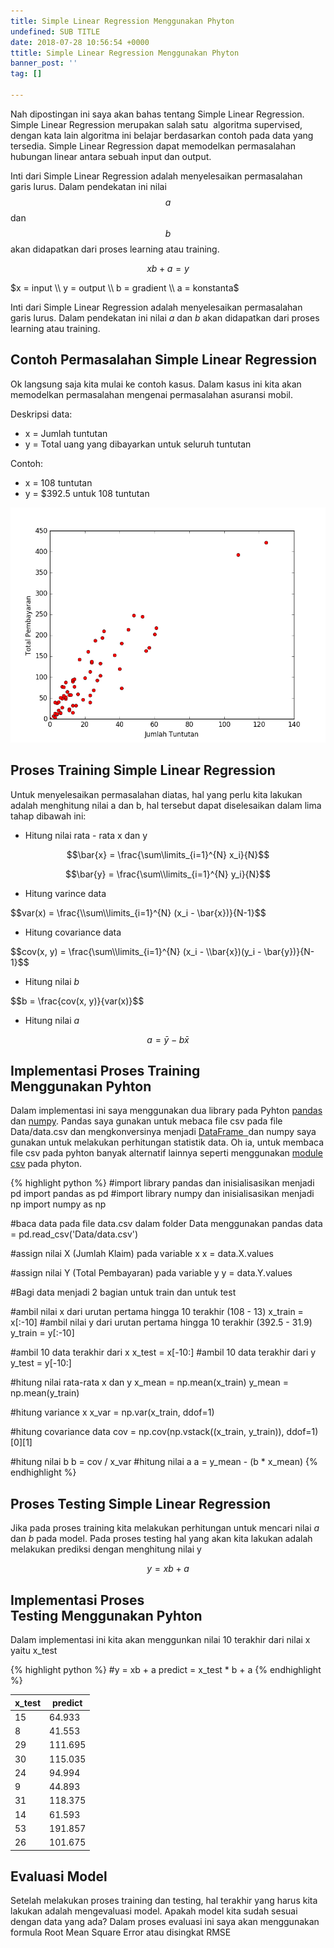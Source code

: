 ```yaml
---
title: Simple Linear Regression Menggunakan Phyton
undefined: SUB TITLE
date: 2018-07-28 10:56:54 +0000
ttitle: Simple Linear Regression Menggunakan Phyton
banner_post: ''
tag: []

---
```

Nah dipostingan ini saya akan bahas tentang Simple Linear Regression. Simple Linear Regression merupakan salah satu  algoritma supervised, dengan kata lain algoritma ini belajar berdasarkan contoh pada data yang tersedia. Simple Linear Regression dapat memodelkan permasalahan hubungan linear antara sebuah input dan output.

Inti dari Simple Linear Regression adalah menyelesaikan permasalahan garis lurus. Dalam pendekatan ini nilai $$a$$ dan $$b$$ akan didapatkan dari proses learning atau training.

$$xb + a = y$$

$x = input \\ y = output \\ b = gradient \\ a = konstanta$

Inti dari Simple Linear Regression adalah menyelesaikan permasalahan garis lurus. Dalam pendekatan ini nilai $a$ dan $b$ akan didapatkan dari proses learning atau training.

## Contoh Permasalahan Simple Linear Regression

Ok langsung saja kita mulai ke contoh kasus. Dalam kasus ini kita akan memodelkan permasalahan mengenai permasalahan asuransi mobil.

Deskripsi data:

* x = Jumlah tuntutan
* y = Total uang yang dibayarkan untuk seluruh tuntutan

Contoh:

* x = 108 tuntutan
* y = $392.5 untuk 108 tuntutan

![Penyebaran data](/assets/DataRelation.png "Penyebaran data")

## Proses Training Simple Linear Regression

Untuk menyelesaikan permasalahan diatas, hal yang perlu kita lakukan adalah menghitung nilai a dan b, hal tersebut dapat diselesaikan dalam lima tahap dibawah ini:

* Hitung nilai rata - rata x dan y

$$\bar{x} = \frac{\sum\limits_{i=1}^{N} x_i}{N}$$

$$\bar{y} = \frac{\sum\\limits_{i=1}^{N} y_i}{N}$$

* Hitung varince data

\$$var(x) = \frac{\\sum\\limits_{i=1}^{N} (x_i - \bar{x})}{N-1}$$

* Hitung covariance data

\$$cov(x, y) = \frac{\sum\\limits_{i=1}^{N} (x_i - \\bar{x})(y_i - \bar{y})}{N-1}$$

* Hitung nilai $b$

\$$b = \frac{cov(x, y)}{var(x)}$$

* Hitung nilai $a$

$$a = \bar{y} - b \bar{x}$$

## Implementasi Proses Training Menggunakan Pyhton

Dalam implementasi ini saya menggunakan dua library pada Pyhton [pandas ](http://pandas.pydata.org/pandas-docs/stable/index.html)dan [numpy](http://www.numpy.org/). Pandas saya gunakan untuk mebaca file csv pada file Data/data.csv dan mengkonversinya menjadi [DataFrame  ](http://pandas.pydata.org/pandas-docs/stable/generated/pandas.DataFrame.html)dan numpy saya gunakan untuk melakukan perhitungan statistik data. Oh ia, untuk membaca file csv pada pyhton banyak alternatif lainnya seperti menggunakan [module csv](https://docs.python.org/2/library/csv.html) pada phyton.

{% highlight python %}
#import library pandas dan inisialisasikan menjadi pd
import pandas as pd
#import library numpy dan inisialisasikan menjadi np
import numpy as np

#baca data pada file data.csv dalam folder Data menggunakan pandas
data = pd.read_csv('Data/data.csv')

#assign nilai X (Jumlah Klaim) pada variable x
x = data.X.values

#assign nilai Y (Total Pembayaran) pada variable y
y = data.Y.values

#Bagi data menjadi 2 bagian untuk train dan untuk test

#ambil nilai x dari urutan pertama hingga 10 terakhir (108 - 13)
x_train = x[:-10]
#ambil nilai y dari urutan pertama hingga 10 terakhir (392.5 - 31.9)
y_train = y[:-10]


#ambil 10 data terakhir dari x
x_test = x[-10:]
#ambil 10 data terakhir dari y
y_test = y[-10:]

#hitung nilai rata-rata x dan y
x_mean = np.mean(x_train)
y_mean = np.mean(y_train)


#hitung variance x
x_var = np.var(x_train, ddof=1)

#hitung covariance data
cov = np.cov(np.vstack((x_train, y_train)), ddof=1)[0][1]

#hitung nilai b
b = cov / x_var
#hitung nilai a
a = y_mean - (b * x_mean)
{% endhighlight %}

## Proses Testing Simple Linear Regression
Jika pada proses training kita melakukan perhitungan untuk mencari nilai $a$ dan $b$ pada model. Pada proses testing hal yang akan kita lakukan adalah melakukan prediksi dengan menghitung nilai y

$$y  = xb + a$$

## Implementasi Proses Testing Menggunakan Pyhton
Dalam implementasi ini kita akan menggunkan nilai 10 terakhir dari nilai x yaitu x_test

{% highlight python %}
#y = xb + a
predict = x_test * b + a
{% endhighlight %}

| x_test | predict |
|-------|--------|
| 15 | 64.933 |
| 8 | 41.553 |
| 29 | 111.695 |
| 30 | 115.035 |
| 24 | 94.994 |
| 9 | 44.893 |
| 31 | 118.375 |
| 14 | 61.593 |
| 53 | 191.857 |
| 26 | 101.675 |

## Evaluasi Model
Setelah melakukan proses training dan testing, hal terakhir yang harus kita lakukan adalah mengevaluasi model. Apakah model kita sudah sesuai dengan data yang ada? Dalam proses evaluasi ini saya akan menggunakan formula Root Mean Square Error atau disingkat RMSE

